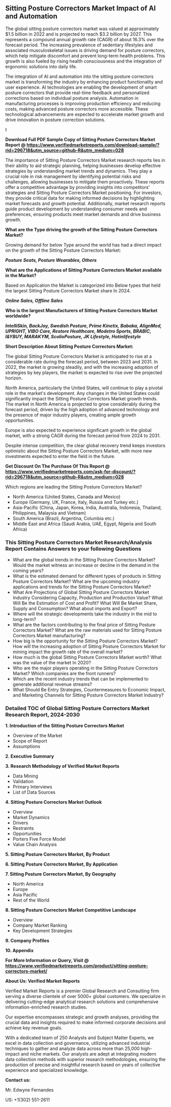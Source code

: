 <h2>Sitting Posture Correctors Market Impact of AI and Automation</h2><p>The global sitting posture correctors market was valued at approximately $1.5 billion in 2022 and is projected to reach $3.2 billion by 2027. This represents a compound annual growth rate (CAGR) of about 16.3% over the forecast period. The increasing prevalence of sedentary lifestyles and associated musculoskeletal issues is driving demand for posture correctors, which help mitigate discomfort and prevent long-term health problems. This growth is also fueled by rising health consciousness and the integration of ergonomic solutions into daily life.</p><p>The integration of AI and automation into the sitting posture correctors market is transforming the industry by enhancing product functionality and user experience. AI technologies are enabling the development of smart posture correctors that provide real-time feedback and personalized corrections based on individual posture analysis. Automation in manufacturing processes is improving production efficiency and reducing costs, making advanced posture correctors more accessible. These technological advancements are expected to accelerate market growth and drive innovation in posture correction solutions.</p>t</p><p id="" class=""><strong>Download Full PDF Sample Copy of Sitting Posture Correctors Market Report @ <a href="https://www.verifiedmarketreports.com/download-sample/?rid=296718&utm_source=github-R&utm_medium=028" target="_blank">https://www.verifiedmarketreports.com/download-sample/?rid=296718&utm_source=github-R&utm_medium=028</a></strong></p><p>The importance of&nbsp;Sitting Posture Correctors Market research reports lies in their ability to aid strategic planning, helping businesses develop effective strategies by understanding market trends and dynamics. They play a crucial role in risk management by identifying potential risks and challenges, allowing businesses to mitigate them proactively. These reports offer a competitive advantage by providing insights into competitors' strategies and Sitting Posture Correctors Market positioning. For investors, they provide critical data for making informed decisions by highlighting market forecasts and growth potential. Additionally, market research reports guide product development by understanding consumer needs and preferences, ensuring products meet market demands and drive business growth.</p><p><strong>What are the&nbsp;Type driving the growth of the Sitting Posture Correctors Market?</strong></p><p id="" class="">Growing demand for below Type around the world has had a direct impact on the growth of the Sitting Posture Correctors Market:</p><em><strong>Posture Seats, Posture Wearables, Others</strong></em></p><strong>What are the&nbsp;Applications&nbsp;of Sitting Posture Correctors Market available in the Market?</strong></p><p id="" class="">Based on Application the Market is categorized into Below types that held the largest Sitting Posture Correctors Market share In 2024.</p><em><strong>Online Sales, Offline Sales</strong></em></p><strong>Who is the largest Manufacturers of Sitting Posture Correctors Market worldwide?</strong></p><p><em><strong>IntelliSkin, BackJoy, Swedish Posture, Prime Kinetix, Babaka, AlignMed, UPRIGHT, VIBO Care, Restore Healthcare, Modetro Sports, BRABIC, I&YBUY, MARAKYM, ScolioPosture, JK Lifestyle, Hotinlifestyle</strong></em></p><p id="" class=""><strong>Short Description About Sitting Posture Correctors Market:</strong></p><p>The global Sitting Posture Correctors Market is anticipated to rise at a considerable rate during the forecast period, between 2023 and 2031. In 2022, the market is growing steadily, and with the increasing adoption of strategies by key players, the market is expected to rise over the projected horizon.</p><p>North America, particularly the United States, will continue to play a pivotal role in the market's development. Any changes in the United States could significantly impact the Sitting Posture Correctors Market growth trends. The market in North America is projected to grow considerably during the forecast period, driven by the high adoption of advanced technology and the presence of major industry players, creating ample growth opportunities.</p><p>Europe is also expected to experience significant growth in the global market, with a strong CAGR during the forecast period from 2024 to 2031.</p><p>Despite intense competition, the clear global recovery trend keeps investors optimistic about the Sitting Posture Correctors Market, with more new investments expected to enter the field in the future.</p><p id="" class=""><strong>Get Discount On The Purchase Of This Report @ <a href="https://www.verifiedmarketreports.com/ask-for-discount/?rid=296718&utm_source=github-R&utm_medium=028" target="_blank">https://www.verifiedmarketreports.com/ask-for-discount/?rid=296718&utm_source=github-R&utm_medium=028</a></strong></p>Which regions are leading the Sitting Posture Correctors Market?</p><ul><li>North America (United States, Canada and Mexico)</li><li>Europe (Germany, UK, France, Italy, Russia and Turkey etc.)</li><li>Asia-Pacific (China, Japan, Korea, India, Australia, Indonesia, Thailand, Philippines, Malaysia and Vietnam)</li><li>South America (Brazil, Argentina, Columbia etc.)</li><li>Middle East and Africa (Saudi Arabia, UAE, Egypt, Nigeria and South Africa)</li></ul><h3 id="" class="">This Sitting Posture Correctors Market Research/Analysis Report Contains Answers to your following Questions</h3><ul><li>What are the global trends in the Sitting Posture Correctors Market? Would the market witness an increase or decline in the demand in the coming years?</li><li>What is the estimated demand for different types of products in Sitting Posture Correctors Market? What are the upcoming industry applications and trends for the Sitting Posture Correctors Market?</li><li>What Are Projections of Global Sitting Posture Correctors Market Industry Considering Capacity, Production and Production Value? What Will Be the Estimation of Cost and Profit? What Will Be Market Share, Supply and Consumption? What about imports and Export?</li><li>Where will the strategic developments take the industry in the mid to long-term?</li><li>What are the factors contributing to the final price of Sitting Posture Correctors Market? What are the raw materials used for Sitting Posture Correctors Market manufacturing?</li><li>How big is the opportunity for the Sitting Posture Correctors Market? How will the increasing adoption of Sitting Posture Correctors Market for mining impact the growth rate of the overall market?</li><li>How much is the global Sitting Posture Correctors Market worth? What was the value of the market In 2020?</li><li>Who are the major players operating in the Sitting Posture Correctors Market? Which companies are the front runners?</li><li>Which are the recent industry trends that can be implemented to generate additional revenue streams?</li><li>What Should Be Entry Strategies, Countermeasures to Economic Impact, and Marketing Channels for Sitting Posture Correctors Market Industry?</li></ul><h3 id="" class="">Detailed TOC of Global Sitting Posture Correctors Market Research Report, 2024-2030</h3><p id="" class=""><strong>1. Introduction of the Sitting Posture Correctors Market</strong></p><ul><li>Overview of the Market</li><li>Scope of Report</li><li>Assumptions</li></ul><p id="" class=""><strong>2. Executive Summary</strong></p><p id="" class=""><strong>3. Research Methodology of Verified Market Reports</strong></p><ul><li>Data Mining</li><li>Validation</li><li>Primary Interviews</li><li>List of Data Sources</li></ul><p id="" class=""><strong>4. Sitting Posture Correctors Market Outlook</strong></p><ul><li>Overview</li><li>Market Dynamics</li><li>Drivers</li><li>Restraints</li><li>Opportunities</li><li>Porters Five Force Model</li><li>Value Chain Analysis</li></ul><p id="" class=""><strong>5. Sitting Posture Correctors Market, By Product</strong></p><p id="" class=""><strong>6. Sitting Posture Correctors Market, By Application</strong></p><p id="" class=""><strong>7. Sitting Posture Correctors Market, By Geography</strong></p><ul><li>North America</li><li>Europe</li><li>Asia Pacific</li><li>Rest of the World</li></ul><p id="" class=""><strong>8. Sitting Posture Correctors Market Competitive Landscape</strong></p><ul><li>Overview</li><li>Company Market Ranking</li><li>Key Development Strategies</li></ul><p id="" class=""><strong>9. Company Profiles</strong></p><p id="" class=""><strong>10. Appendix</strong></p><p id="" class=""><strong>For More Information or Query, Visit @ <a href="https://www.verifiedmarketreports.com/product/sitting-posture-correctors-market/" target="_blank">https://www.verifiedmarketreports.com/product/sitting-posture-correctors-market/</a></strong></p><p id="" class=""><strong>About Us: Verified Market Reports</strong></p><p id="" class="">Verified Market Reports is a premier Global Research and Consulting firm serving a diverse clientele of over 5000+ global customers. We specialize in delivering cutting-edge analytical research solutions and comprehensive information-enriched research studies.</p><p id="" class="">Our expertise encompasses strategic and growth analyses, providing the crucial data and insights required to make informed corporate decisions and achieve key revenue goals.</p><p id="" class="">With a dedicated team of 250 Analysts and Subject Matter Experts, we excel in data collection and governance, utilizing advanced industrial techniques to gather and analyze data across more than 25,000 high-impact and niche markets. Our analysts are adept at integrating modern data collection methods with superior research methodologies, ensuring the production of precise and insightful research based on years of collective experience and specialized knowledge.</p><p id="" class=""><strong>Contact us:</strong></p><p id="" class="">Mr. Edwyne Fernandes</p><p id="" class="">US: +1(302) 551-2611</p>